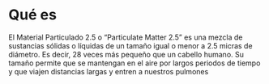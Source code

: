 #  Qué es

El Material Particulado 2.5 o “Particulate Matter 2.5” es una mezcla de sustancias sólidas o líquidas de un tamaño igual o menor a 2.5 micras de diámetro. Es decir, 28 veces más pequeño que un cabello humano. Su tamaño permite que se mantengan en el aire por largos periodos de tiempo y que viajen distancias largas y entren a nuestros pulmones


